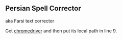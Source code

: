 ## Persian Spell Corrector
aka Farsi text corrector

Get [chromedriver](https://chromedriver.chromium.org/downloads) and then put its local path in line 9.
